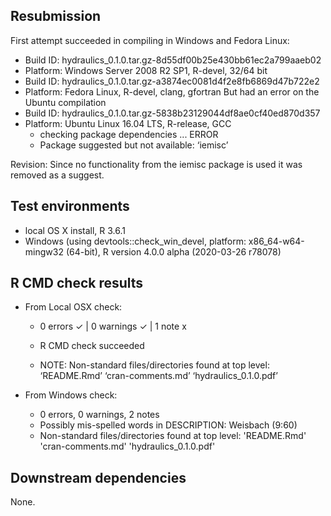 ## Resubmission

First attempt succeeded in compiling in Windows and Fedora Linux:
* Build ID: hydraulics_0.1.0.tar.gz-8d55df00b25e430bb61ec2a799aaeb02
* Platform: Windows Server 2008 R2 SP1, R-devel, 32/64 bit
* Build ID: hydraulics_0.1.0.tar.gz-a3874ec0081d4f2e8fb6869d47b722e2
* Platform: Fedora Linux, R-devel, clang, gfortran
But had an error on the Ubuntu compilation
* Build ID: hydraulics_0.1.0.tar.gz-5838b23129044df8ae0cf40ed870d357
* Platform: Ubuntu Linux 16.04 LTS, R-release, GCC
  + checking package dependencies ... ERROR
  + Package suggested but not available: ‘iemisc’

Revision: Since no functionality from the iemisc package is used it
was removed as a suggest.

## Test environments
* local OS X install, R 3.6.1
* Windows (using devtools::check_win_devel, platform: x86_64-w64-mingw32 (64-bit), R version 4.0.0 alpha (2020-03-26 r78078)

## R CMD check results

* From Local OSX check:
  + 0 errors ✓ | 0 warnings ✓ | 1 note x
  + R CMD check succeeded

  + NOTE: Non-standard files/directories found at top level:
    ‘README.Rmd’ ‘cran-comments.md’ ‘hydraulics_0.1.0.pdf’

* From Windows check:
	+ 0 errors, 0 warnings, 2 notes
	+ Possibly mis-spelled words in DESCRIPTION: Weisbach (9:60)
	+ Non-standard files/directories found at top level:
	'README.Rmd' 'cran-comments.md' 'hydraulics_0.1.0.pdf'

## Downstream dependencies

None.
